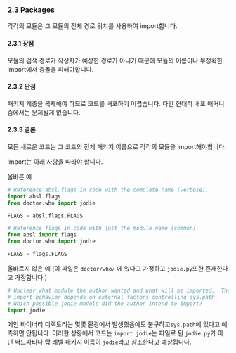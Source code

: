 <a id="s2.3-packages"></a>
<a id="packages"></a>
### 2.3 Packages

각각의 모듈은 그 모듈의 전체 경로 위치를 사용하여 import합니다.
<a id="s2.3.1-pros"></a>

#### 2.3.1 장점

모듈의 검색 경로가 작성자가 예상한 경로가 아니기 때문에 모듈의 이름이나 부정확한 import에서 충돌을 피해야합니다. 
<a id="S2.3.2-cons"></a>

#### 2.3.2 단점


패키지 계층을 복제해야 하므로 코드를 배포하기 어렵습니다. 다만 현대적 배포 매커니즘에서는 문제될게 없습니다.
<a id="s2.3.3-decision"></a>

#### 2.3.3 결론

모든 새로운 코드는 그 코드의 전체 패키지 이름으로 각각의 모듈을 import해야합니다.

Import는 아래 사항을 따라야 합니다.

올바른 예
```python
# Reference absl.flags in code with the complete name (verbose).
import absl.flags
from doctor.who import jodie

FLAGS = absl.flags.FLAGS
```

```python
# Reference flags in code with just the module name (common).
from absl import flags
from doctor.who import jodie

FLAGS = flags.FLAGS
```


올바르지 않은 예 (이 파일은 `doctor/who/` 에 있다고 가정하고 `jodie.py`또한 존재한다고 가정합니다.)
```python
# Unclear what module the author wanted and what will be imported.  The actual
# import behavior depends on external factors controlling sys.path.
# Which possible jodie module did the author intend to import?
import jodie
```

메인 바이너리 디렉토리는 몇몇 환경에서 발생했음에도 불구하고`sys.path`에 있다고 예측하면 안됩니다.
이러한 상황에서 코드는 `import jodie`는 파일로 된 `jodie.py`가 아닌 써드파티나 탑 레벨 패키지 이름이 `jodie`라고 참조한다고 예상됩니다.  
<a id="s2.4-exceptions"></a>

